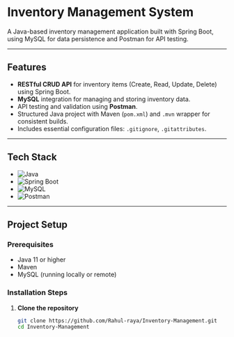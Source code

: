 # Inventory Management System

A Java-based inventory management application built with Spring Boot, using MySQL for data persistence and Postman for API testing.

---

##  Features

- **RESTful CRUD API** for inventory items (Create, Read, Update, Delete) using Spring Boot.
- **MySQL** integration for managing and storing inventory data.
- API testing and validation using **Postman**.
- Structured Java project with Maven (`pom.xml`) and `.mvn` wrapper for consistent builds.
- Includes essential configuration files: `.gitignore`, `.gitattributes`.

---

##  Tech Stack

- ![Java](https://img.shields.io/badge/Java-ED8B00?style=flat&logo=openjdk&logoColor=white)
- ![Spring Boot](https://img.shields.io/badge/Spring%20Boot-6DB33F?style=flat&logo=springboot&logoColor=white)
- ![MySQL](https://img.shields.io/badge/MySQL-4479A1?style=flat&logo=mysql&logoColor=white)
- ![Postman](https://img.shields.io/badge/Postman-FF6C37?style=flat&logo=postman&logoColor=white)

---

##  Project Setup

### Prerequisites
- Java 11 or higher
- Maven
- MySQL (running locally or remote)

### Installation Steps

1. **Clone the repository**
   ```bash
   git clone https://github.com/Rahul-raya/Inventory-Management.git
   cd Inventory-Management

